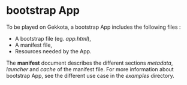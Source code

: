 # bootstrap App

To be played on Gekkota, a bootstrap App includes the following files :

- A bootstrap file (eg. *app.html*),
- A manifest file,
- Resources needed by the App.

The **manifest** document describes the different sections *metadata*, *launcher* and *cache* of the manifest file.
For more information about bootstrap App, see the different use case  in the *examples* directory.

